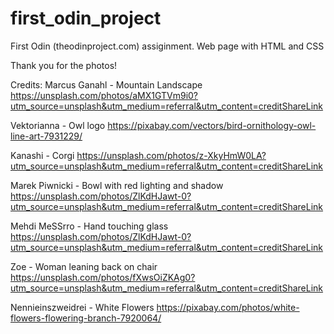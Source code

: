 # first_odin_project
First Odin (theodinproject.com) assiginment. Web page with HTML and CSS

Thank you for the photos!

Credits:
Marcus Ganahl - Mountain Landscape
https://unsplash.com/photos/aMX1GTVm9i0?utm_source=unsplash&utm_medium=referral&utm_content=creditShareLink

Vektorianna - Owl logo
https://pixabay.com/vectors/bird-ornithology-owl-line-art-7931229/

Kanashi - Corgi
https://unsplash.com/photos/z-XkyHmW0LA?utm_source=unsplash&utm_medium=referral&utm_content=creditShareLink

Marek Piwnicki - Bowl with red lighting and shadow
https://unsplash.com/photos/ZlKdHJawt-0?utm_source=unsplash&utm_medium=referral&utm_content=creditShareLink

Mehdi MeSSrro - Hand touching glass
https://unsplash.com/photos/ZlKdHJawt-0?utm_source=unsplash&utm_medium=referral&utm_content=creditShareLink

Zoe - Woman leaning back on chair
https://unsplash.com/photos/fXwsOiZKAg0?utm_source=unsplash&utm_medium=referral&utm_content=creditShareLink

Nennieinszweidrei - White Flowers
https://pixabay.com/photos/white-flowers-flowering-branch-7920064/